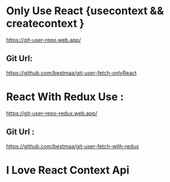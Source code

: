 # Only Use React {usecontext && createcontext }
  https://git-user-repo.web.app/
## Git Url:
  https://github.com/bestmaa/git-user-fetch-onlyReact

# React With Redux Use : 
  https://git-user-repo-redux.web.app/
## Git Url : 
   https://github.com/bestmaa/git-user-fetch-with-redux
    
# I Love React Context Api
